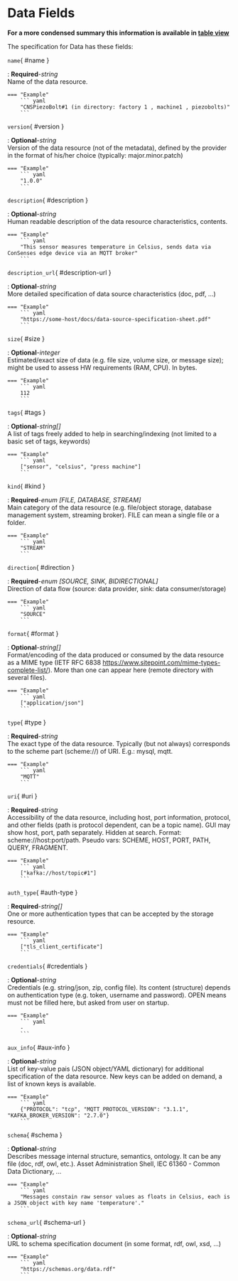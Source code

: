 <style>
  .md-content__button {
    display: none;
  }
</style>
# Data Fields


**For a more condensed summary this information is available in [table view](/tables/data/)**



The specification for Data
has these fields:


`name`{ #name }

:   **Required**-*string*<br>
    Name of the data resource.



    === "Example"
        ``` yaml     
        "CNSPiezoBolt#1 (in directory: factory 1 , machine1 , piezobolts)"
        ```


`version`{ #version }

:   **Optional**-*string*<br>
    Version of the data resource (not of the metadata), defined by the provider in the format of his/her choice (typically: major.minor.patch)



    === "Example"
        ``` yaml     
        "1.0.0"
        ```


`description`{ #description }

:   **Optional**-*string*<br>
    Human readable description of the data resource characteristics, contents.



    === "Example"
        ``` yaml     
        "This sensor measures temperature in Celsius, sends data via ConSenses edge device via an MQTT broker"
        ```


`description_url`{ #description-url }

:   **Optional**-*string*<br>
    More detailed specification of data source characteristics (doc, pdf, …)



    === "Example"
        ``` yaml     
        "https://some-host/docs/data-source-specification-sheet.pdf"
        ```


`size`{ #size }

:   **Optional**-*integer*<br>
    Estimated/exact size of data (e.g. file size, volume size, or message size); might be used to assess HW requirements (RAM, CPU). In bytes.



    === "Example"
        ``` yaml     
        112
        ```


`tags`{ #tags }

:   **Optional**-*string[]*<br>
    A list of tags freely added to help in searching/indexing (not limited to a basic set of tags, keywords)



    === "Example"
        ``` yaml     
        ["sensor", "celsius", "press machine"]
        ```


`kind`{ #kind }

:   **Required**-*enum [FILE, DATABASE, STREAM]*<br>
    Main category of the data resource (e.g. file/object storage, database management system, streaming broker). FILE can mean a single file or a folder.



    === "Example"
        ``` yaml     
        "STREAM"
        ```


`direction`{ #direction }

:   **Required**-*enum [SOURCE, SINK, BIDIRECTIONAL]*<br>
    Direction of data flow (source: data provider, sink: data consumer/storage)



    === "Example"
        ``` yaml     
        "SOURCE"
        ```


`format`{ #format }

:   **Optional**-*string[]*<br>
    Format/encoding of the data produced or consumed by the data resource as a MIME type (IETF RFC 6838 https://www.sitepoint.com/mime-types-complete-list/). More than one can appear here (remote directory with several files).



    === "Example"
        ``` yaml     
        ["application/json"] 
        ```


`type`{ #type }

:   **Required**-*string*<br>
    The exact type of the data resource. Typically (but not always) corresponds to the scheme part (scheme://) of URI. E.g.: mysql, mqtt.



    === "Example"
        ``` yaml     
        "MQTT"
        ```


`uri`{ #uri }

:   **Required**-*string*<br>
    Accessibility of the data resource, including host, port information, protocol, and other fields (path is protocol dependent, can be a topic name). GUI may show host, port, path separately. Hidden at search. Format: scheme://host:port/path.  Pseudo vars: SCHEME, HOST, PORT, PATH, QUERY, FRAGMENT.



    === "Example"
        ``` yaml     
        ["kafka://host/topic#1"]
        ```


`auth_type`{ #auth-type }

:   **Required**-*string[]*<br>
    One or more authentication types that can be accepted by the storage resource.



    === "Example"
        ``` yaml     
        ["tls_client_certificate"]
        ```


`credentials`{ #credentials }

:   **Optional**-*string*<br>
    Credentials (e.g. string/json, zip, config file). Its content (structure) depends on authentication type (e.g. token, username and password). OPEN means must not be filled here, but asked from user on startup.



    === "Example"
        ``` yaml     
        -
        ```


`aux_info`{ #aux-info }

:   **Optional**-*string*<br>
    List of key-value pais (JSON object/YAML dictionary) for additional specification of the data resource. New keys can be added on demand, a list of known keys is available.



    === "Example"
        ``` yaml     
        {"PROTOCOL": "tcp", "MQTT_PROTOCOL_VERSION": "3.1.1", "KAFKA_BROKER_VERSION": "2.7.0"}
        ```


`schema`{ #schema }

:   **Optional**-*string*<br>
    Describes message internal structure, semantics, ontology. It can be any file (doc, rdf, owl, etc.). Asset Administration Shell, IEC 61360 - Common Data Dictionary, ...



    === "Example"
        ``` yaml     
        "Messages constain raw sensor values as floats in Celsius, each is a JSON object with key name 'temperature'."
        ```


`schema_url`{ #schema-url }

:   **Optional**-*string*<br>
    URL to schema specification document (in some format, rdf, owl, xsd, …)



    === "Example"
        ``` yaml     
        "https://schemas.org/data.rdf"
        ```

